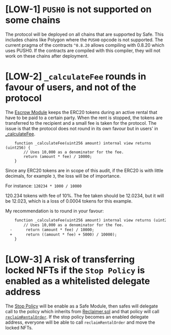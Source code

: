 # [LOW-1] `PUSH0` is not supported on some chains
The protocol will be deployed on all chains that are supported by Safe. This includes chains like Polygon where the `PUSH0` opcode is not supported. The current pragma of the contracts `^0.8.20` allows compiling with 0.8.20 which uses PUSH0. If the contracts are compiled with this compiler, they will not work on these chains after deployment.

# [LOW-2] `_calculateFee` rounds in favour of users, and not of the protocol
The [Escrow Module](https://github.com/re-nft/smart-contracts/blob/main/src/modules/PaymentEscrow.sol) keeps the ERC20 tokens during an active rental that have to be paid to a certain party. When the rent is stopped, the tokens are transferred to the recipient and a small fee is taken for the protocol. The issue is that the protocol does not round in its own favour but in users' in [_calculateFee](https://github.com/re-nft/smart-contracts/blob/3ddd32455a849c3c6dc3c3aad7a33a6c9b44c291/src/modules/PaymentEscrow.sol#L88C1-L91C6). 

```solidity
    function _calculateFee(uint256 amount) internal view returns (uint256) {
        // Uses 10,000 as a denominator for the fee.
        return (amount * fee) / 10000;
    }
```

Since any ERC20 tokens are in scope of this audit, if the ERC20 is with little decimals, for example `3`, the loss will be of importance. 

For instance:
`120234 * 1000 / 10000`

120.234 tokens with fee of 10%. The fee taken should be 12.0234, but it will be 12.023, which is a loss of 0.0004 tokens for this example.

My recommendation is to round in your favour:
```diff
    function _calculateFee(uint256 amount) internal view returns (uint256) {
        // Uses 10,000 as a denominator for the fee.
  -      return (amount * fee) / 10000;
  +      return ((amount * fee) + 5000) / 10000);
    }
```

# [LOW-3] A risk of transferring locked NFTs if the `Stop Policy` is enabled as a whitelisted delegate address

The [Stop Policy](https://github.com/re-nft/smart-contracts/blob/main/src/policies/Stop.sol) will be enable as a Safe Module, then safes will delegate call to the policy which inherits from [Reclaimer.sol](https://github.com/re-nft/smart-contracts/blob/main/src/packages/Reclaimer.sol) and that policy will call [`reclaimRentalOrder`](https://github.com/re-nft/smart-contracts/blob/3ddd32455a849c3c6dc3c3aad7a33a6c9b44c291/src/packages/Reclaimer.sol#L71-L101). If the stop policy becomes an enabled delegate address, everyone will be able to call `reclaimRentalOrder` and move the locked NFTs.
